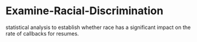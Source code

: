 # Examine-Racial-Discrimination
statistical analysis to establish whether race has a significant impact on the rate of callbacks for resumes.

